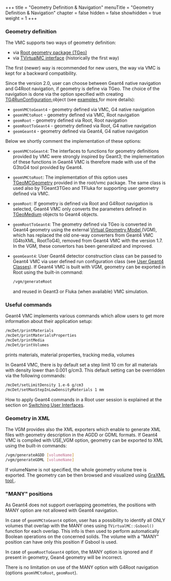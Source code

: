 +++
title = "Geometry Definition & Navigation"
menuTitle = "Geometry Definition & Navigation"
chapter = false
hidden = false
showhidden = true
weight = 1
+++

### Geometry definition

The VMC supports two ways of geometry definition:

- via [Root geometry package (TGeo)](http://root.cern.ch/root/doc/chapter19.pdf)
- via [TVirtualMC interface](https://root.cern/doc/master/classTVirtualMC.html) (historically the first way)

The first (newer) way is recommended for new users, the way via VMC is kept for a backward compatibility.

Since the version 2.0, user can choose between Geant4 native navigation and G4Root navigation, if geometry is define via TGeo. The choice of the navigation is done via the option specified with creating <a href="http://ivana.home.cern.ch/ivana/g4vmc_html/classTG4RunConfiguration.html">  TG4RunConfiguration </a> object (see  <a href="http://ivana.home.cern.ch/ivana/examples_html/index.html">  examples </a> for more details):

- `geomVMCtoGeant4`   - geometry defined via VMC, G4 native navigation
- `geomVMCtoRoot`     - geometry defined via VMC, Root navigation
- `geomRoot`          - geometry defined via Root, Root navigation
- `geomRootToGeant4`  - geometry defined via Root, G4 native navigation
- `geomGeant4`        - geometry defined via Geant4, G4 native navigation

Below we shortly comment the implementation of these options:

- `geomVMCtoGeant4`:
  The interfaces to functions for geometry definitions provided by VMC were strongly inspired by Geant3; the implementation of these functions in Geant4 VMC is therefore made with use of the G3toG4 tool provided by Geant4.</li>

- `geomVMCtoRoot`:
  The implementation of this option uses [TGeoMCGeometry](https://root.cern.ch/doc/master/classTGeoMCGeometry.html) provided in the root/vmc package. The same class is used also by TGeant3TGeo and TFluka for supporting user geometry defined via VMC.

- `geomRoot`:
  If geometry is defined via Root and G4Root navigation is selected, Geant4 VMC only converts the parameters defined in [TGeoMedium](https://root.cern.ch/doc/master/classTGeoMedium.html) objects to Geant4 objects.

- `geomRootToGeant4`:
  The geometry defined via TGeo is converted in Geant4 geometry using the external <a href="http://ivana.home.cern.ch/ivana/VGM.html"> Virtual Geometry Model </a> (VGM), which has replaced the old one-way converters from Geant4 VMC (G4toXML, RootToG4), removed from Geant4 VMC with the version 1.7. In the VGM, these convertors has been generalized and improved.

- `geomGeant4`:
  User Geant4 detector construction class can be passed to Geant4 VMC via user defined run configuration class (see [User Geant4 Classes](/user-guide/geant4_vmc/user-geant4-classes)). If Geant4 VMC is built with VGM, geometry can be exported in Root using the built-in command:
  ```bash
  /vgm/generateRoot
  ```
  and reused in Geant3 or Fluka (when available) VMC simulation.

### Useful commands

Geant4 VMC implements various commands which allow users to get more information about their application setup:
```bash
/mcDet/printMaterials
/mcDet/printMaterialsProperties
/mcDet/printMedia
/mcDet/printVolumes
```
prints materials, material properties, tracking media, volumes

In Geant4 VMC, there is by default set a step limit 10 cm for all materials with density lower than 0.001 g/cm3. This default setting can be overridden via the following commands:
```bash
/mcDet/setLimitDensity 1.e-6 g/cm3
/mcDet/setMaxStepInLowDensityMaterials 1 mm
```

How to apply Geant4 commands in a Root user session is explained at the section on [Switching User Interfaces](/user-guide/geant4_vmc/switching-user-interfaces).

### Geometry in XML

The VGM provides also the XML exporters which enable to generate XML files with geometry description in the AGDD or GDML formats. If Geant4 VMC is compiled with USE_VGM option, geometry can be exported to XML using the built-in commands:
```bash
/vgm/generateAGDD [volumeName]
/vgm/generateGDML [volumeName]
```

If volumeName is not specified, the whole geometry volume tree is exported.
The geometry can be then browsed and visualized using  <a href="http://hrivnac.home.cern.ch/hrivnac/Activities/Packages/GraXML">  GraXML tool </a>.

### "MANY" positions

As Geant4 does not support overlapping geometries, the positions with MANY option  are not allowed with Geant4 navigation.

In case of `geomVMCtoGeant4` option, user has a possibility to identify all ONLY volumes that overlap with the MANY ones using `TVirtualMC::Gsbool()` function for each overlap. This info is then used to perform automatically Boolean operations on the concerned solids. The volume with a "MANY" position can have only this position if Gsbool is used.

In case of `geomRootToGeant4` option, the MANY option is ignored and if present in geometry, Gean4 geometry will be incorrect.

There is no limitation on use of the MANY option with G4Root navigation (options `geomVMCtoRoot`, `geomRoot`).
